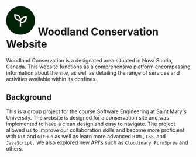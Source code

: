 # ![Website Logo](assets/images/logo.svg) Woodland Conservation Website
Woodland Conservation is a designated area situated in Nova Scotia, Canada. 
This website functions as a comprehensive platform encompassing information about the site, 
as well as detailing the range of services and activities available within its confines.

## Background
This is a group project for the course Software Engineering at Saint Mary's University. 
The website is designed for a conservation site and was implemented to have a clean 
design and easy to navigate. The project allowed us to improve our collaboration skills 
and become more proficient with `Git` and `GitHub` as well as learn more advanced `HTML`, `CSS`,
and `JavaScript.` We also explored new API's such as `Cloudinary`, `FormSpree` and others. 
